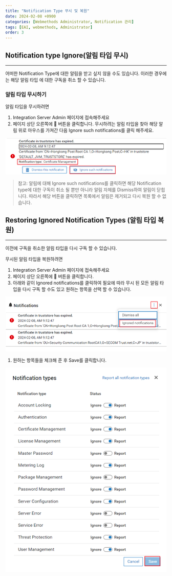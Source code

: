 ```yaml
---
title: "Notification Type 무시 및 복원"
date: 2024-02-08 +0900
categories: [Webmethods Administrator, Notification 관리]
tags: [EAI, webmethods, Administrator]
order: 3
---
```


## Notification type Ignore(알림 타입 무시)

---

어떠한 Notification Type에 대한 알림을 받고 싶지 않을 수도 있습니다. 이러한 경우에는 해당 알림 타입 에 대한 구독을 취소 할 수 있습니다.

### 알림 타입 무시하기

알림 타입을 무시하려면

1. Integration Server Admin 페이지에 접속해주세요
2. 페이지 상단 오른쪽에 🔔 버튼을 클릭합니다. 무시하려는 알림 타입을 찾아 해당 알림 위로 마우스를 가져간 다음 Ignore such notifications를 클릭 해주세요.

![Untitled](/assets/img/2024-02-08-알림관리_알림타입무시및복원/Untitled.png)

> 참고: 알림에 대해 Ignore such notifications를 클릭하면 해당 Notification type에 대한 구독이 취소 될 뿐만 아니라 알림 자체를 Dismiss하여 알림이 닫힙니다. 따라서 해당 버튼을 클릭하면 목록에서 알림은 제거되고 다시 복원 할 수 없습니다.
> 

## Restoring Ignored Notification Types (알림 타입 복원)

---

이전에 구독을 취소한 알림 타입을 다시 구독 할 수 있습니다.

무시된 알림 타입을 복원하려면

1. Integration Server Admin 페이지에 접속해주세요
2. 페이지 상단 오른쪽에 🔔 버튼을 클릭합니다.
3. 아래와 같이 Ignored notifications를 클릭하여 필요에 따라 무시 된 모든 알림 타입을 다시 구독 할 수도 있고 원하는 항목을 선택 할 수 있습니다.

![Untitled](/assets/img/2024-02-08-알림관리_알림타입무시및복원/Untitled%201.png)

1. 원하는 항목들을 체크해 준 후 Save를 클릭합니다.

![Untitled](/assets/img/2024-02-08-알림관리_알림타입무시및복원/Untitled%202.png)